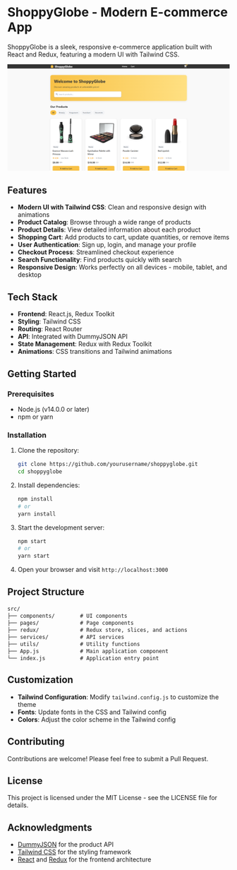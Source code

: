 # ShoppyGlobe - Modern E-commerce App

ShoppyGlobe is a sleek, responsive e-commerce application built with React and Redux, featuring a modern UI with Tailwind CSS.

![ShoppyGlobe Screenshot](./screenshot.png)

## Features

- **Modern UI with Tailwind CSS**: Clean and responsive design with animations
- **Product Catalog**: Browse through a wide range of products
- **Product Details**: View detailed information about each product
- **Shopping Cart**: Add products to cart, update quantities, or remove items
- **User Authentication**: Sign up, login, and manage your profile
- **Checkout Process**: Streamlined checkout experience
- **Search Functionality**: Find products quickly with search
- **Responsive Design**: Works perfectly on all devices - mobile, tablet, and desktop

## Tech Stack

- **Frontend**: React.js, Redux Toolkit
- **Styling**: Tailwind CSS
- **Routing**: React Router
- **API**: Integrated with DummyJSON API
- **State Management**: Redux with Redux Toolkit
- **Animations**: CSS transitions and Tailwind animations

## Getting Started

### Prerequisites

- Node.js (v14.0.0 or later)
- npm or yarn

### Installation

1. Clone the repository:
   ```bash
   git clone https://github.com/yourusername/shoppyglobe.git
   cd shoppyglobe
   ```

2. Install dependencies:
   ```bash
   npm install
   # or
   yarn install
   ```

3. Start the development server:
   ```bash
   npm start
   # or
   yarn start
   ```

4. Open your browser and visit `http://localhost:3000`

## Project Structure

```
src/
├── components/        # UI components
├── pages/             # Page components
├── redux/             # Redux store, slices, and actions
├── services/          # API services
├── utils/             # Utility functions
├── App.js             # Main application component
└── index.js           # Application entry point
```

## Customization

- **Tailwind Configuration**: Modify `tailwind.config.js` to customize the theme
- **Fonts**: Update fonts in the CSS and Tailwind config
- **Colors**: Adjust the color scheme in the Tailwind config

## Contributing

Contributions are welcome! Please feel free to submit a Pull Request.

## License

This project is licensed under the MIT License - see the LICENSE file for details.

## Acknowledgments

- [DummyJSON](https://dummyjson.com/) for the product API
- [Tailwind CSS](https://tailwindcss.com/) for the styling framework
- [React](https://reactjs.org/) and [Redux](https://redux.js.org/) for the frontend architecture 